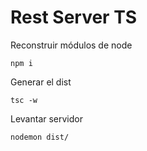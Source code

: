 # Rest Server TS

Reconstruir módulos de node
```
npm i
```
Generar el dist
```
tsc -w
```
Levantar servidor
```
nodemon dist/
```